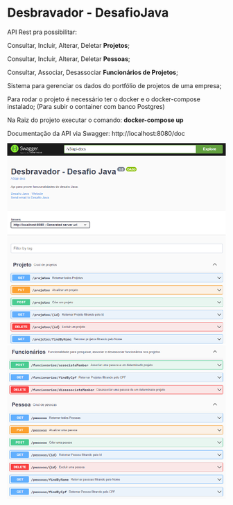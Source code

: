 # Desbravador - DesafioJava
API Rest pra possibilitar:

Consultar, Incluir, Alterar, Deletar **Projetos**;

Consultar, Incluir, Alterar, Deletar **Pessoas**;

Consultar, Associar, Desassociar **Funcionários de Projetos**;

Sistema para gerenciar os dados do portfólio de projetos de uma empresa;

Para rodar o projeto é necessário ter o docker e o docker-compose instalado; (Para subir o container com banco Postgres)

Na Raiz do projeto executar o comando: **docker-compose up**

Documentação da API via Swagger: http://localhost:8080/doc

![](./doc/Swagger1.png)
![](./doc/Swagger2.png)